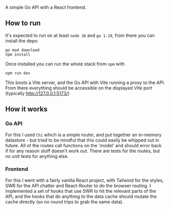 A simple Go API with a React frontend.

## How to run

It's expected to run on at least `node 16` and `go 1.19`, from there you can install the deps:

```
go mod download
npm install
```

Once installed you can run the whole stack from `npm` with

```
npm run dev
```

This boots a Vite server, and the Go API with Vite running a proxy to the API. From there everything should be accessible on the displayed Vite port (typically http://127.0.0.1:5173/)

## How it works

### Go API

For this I used `Chi` which is a simple router, and put together an in-memory datastore - but tried to be mindful that this could easily be whipped out in future. All of the routes call functions on the 'model' and should error back if for any reason stuff doesn't work out. There are tests for the routes, but no unit tests for anything else.

### Frontend

For this I went with a fairly vanilla React project, with Tailwind for the styles, SWR for the API chatter and React-Router to do the browser routing. I implemented a set of hooks that use SWR to hit the relevant parts of the API, and the hooks that do anything to the data cache should mutate the cache directly (so no round trips to grab the same data).
